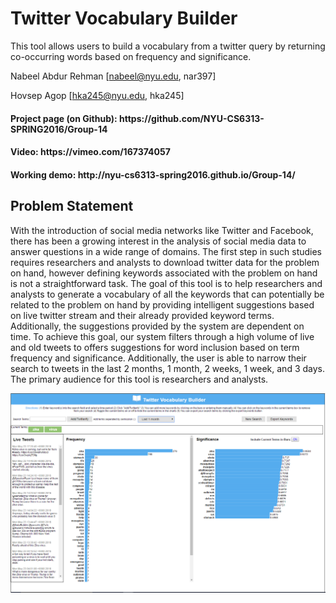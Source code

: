 <h1>Twitter Vocabulary Builder</h1>

This tool allows users to build a vocabulary from a twitter query by returning co-occurring words based on frequency and significance.

Nabeel Abdur Rehman 
[nabeel@nyu.edu, nar397]

Hovsep Agop
[hka245@nyu.edu, hka245]


<h4>Project page (on Github):
https://github.com/NYU-CS6313-SPRING2016/Group-14 </h4>

<h4>Video:
https://vimeo.com/167374057 </h4>

<h4>Working demo:
http://nyu-cs6313-spring2016.github.io/Group-14/ </h4>


<h2>Problem Statement</h2>
With the introduction of social media networks like Twitter and Facebook, there has been a growing interest in the analysis of social media data to answer questions in a wide range of domains. The first step in such studies requires researchers and analysts to download twitter data for the problem on hand, however defining keywords associated with the problem on hand is not a straightforward task. The goal of this tool is to help researchers and analysts to generate a vocabulary of all the keywords that can potentially be related to the problem on hand by providing intelligent suggestions based on live twitter stream and their already provided keyword terms. Additionally, the suggestions provided by the system are dependent on time. To achieve this goal, our system filters through a high volume of live and old tweets to offers suggestions for word inclusion based on term frequency and significance. Additionally, the user is able to narrow their search to tweets in the last 2 months, 1 month, 2 weeks, 1 week, and 3 days. The primary audience for this tool is researchers and analysts.

![Alt text](screen.png?raw=true )
